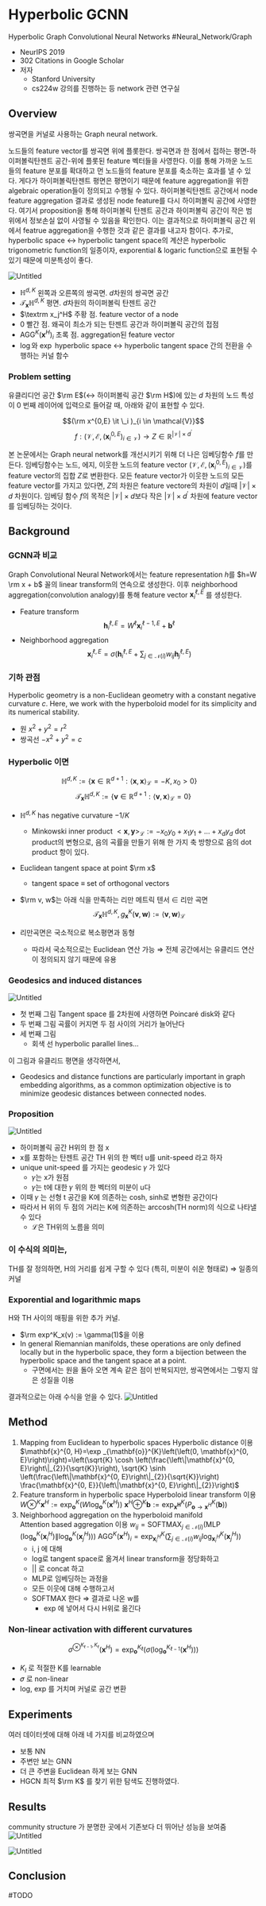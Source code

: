 # Hyperbolic GCNN
Hyperbolic Graph Convolutional Neural Networks #Neural_Network/Graph
- NeurIPS 2019
- 302 Citations in Google Scholar
- 저자
  - Stanford University
  - cs224w 강의를 진행하는 등 network 관련 연구실


## Overview
쌍곡면을 커널로 사용하는 Graph neural network.

노드들의 feature vector를 쌍곡면 위에 플롯한다. 쌍곡면과 한 점에서 접하는 평면-하이퍼볼릭탄젠트 공간-위에 플롯된 feature 벡터들을 사영한다. 이를 통해 가까운 노드들의 feature 분포를 확대하고 먼 노드들의 feature 분포를 축소하는 효과를 낼 수 있다. 게다가 하이퍼볼릭탄젠트 평면은 평면이기 때문에 feature aggregation을 위한 algebraic operation들이 정의되고 수행될 수 있다. 하이퍼볼릭탄젠트 공간에서 node feature aggregation 결과로 생성된 node feature를 다시 하이퍼볼릭 공간에 사영한다. 여기서 proposition을 통해 하이퍼볼릭 탄젠트 공간과 하이퍼볼릭 공간이 작은 범위에서 정보손실 없이 사영될 수 있음을 확인한다. 이는 결과적으로 하이퍼볼릭 공간 위에서 featrue aggregation을 수행한 것과 같은 결과를 내고자 함이다. 추가로, hyperbolic space ↔︎ hyperbolic tangent space의 계산은 hyperbolic trigonometric function의 일종이자, exporential & logaric function으로 표현될 수 있기 때문에 미분특성이 좋다.

![Untitled](hyperbolic.png)
- $\mathbb{H}^{d, K}$
	왼쪽과 오른쪽의 쌍곡면. $d$차원의 쌍곡면 공간
- $\mathcal{T}_{\mathbf{x}} \mathbb{H}^{d, K}$
	평면. $d$차원의 하이퍼볼릭 탄젠트 공간
- $\textrm x_j^H$
	주황 점. feature vector of a node
- $0$
	빨간 점. 왜곡이 최소가 되는 탄젠트 공간과 하이퍼볼릭 공간의 접점
- $\operatorname{AGG}^{K}(\mathbf{x}^{H})_{i}$
	초록 점. aggregation된 feature vector
- $\log$와 $\exp$
	hyperbolic space ↔︎ hyperbolic tangent space 간의 전환을 수행하는 커널 함수


### Problem setting
유클리디언 공간 $\rm E$(↔︎ 하이퍼볼릭 공간 $\rm H$)에 있는 $d$ 차원의 노드 특성이 $0$ 번째 레이어에 입력으로 들어갈 때, 아래와 같이 표현할 수 있다.

$$(\rm x^{0,E} \it \_i )_{i \in \mathcal{V}}$$
$$f:\left(\mathcal{V}, \mathcal{E},\left(\mathbf{x}_{i}^{0, E}\right)_{i \in \mathcal{V}} \right) \rightarrow Z \in \mathbb{R}^{|\mathcal{V}| \times d^{\prime}}$$

본 논문에서는 Graph neural network를 개선시키기 위해 더 나은 임베딩함수 $f$를 만든다. 임베딩함수는 노드, 에지, 이웃한 노드의 feature vector $\left(\mathcal{V}, \mathcal{E},\left(\mathbf{x}_{i}^{0, E}\right)_{i \in \mathcal{V}} \right)$를 feature vector의 집합 $Z$로 변환한다. 모든 feature vector가 이웃한 노드의 모든 feature vector를 가지고 있다면, $Z$의 차원은 feature vectore의 차원이 $d$일때 $|\mathcal{V}| \times d$ 차원이다. 임베딩 함수 $f$의 목적은 $|\mathcal{V}| \times d$보다 작은 $|\mathcal{V}| \times d^{\prime}$ 차원에 feature vector를 임베딩하는 것이다.


## Background

### GCNN과 비교
Graph Convolutional Neural Network에서는 feature representation $h$를 $h=W \rm x + b$ 꼴의 linear transform의 연속으로 생성한다. 이후 neighborhood aggregation(convolution analogy)를 통해 feature vector $\mathbf{x}_i^{\ell, E}$ 를 생성한다.

- Feature transform
$$
\mathbf{h}_{i}^{\ell, E}=W^{\ell} \mathbf{x}
_i^{\ell-1, E}+\mathbf{b}^{\ell}
$$
- Neighborhood aggregation
$$
\mathbf{x}_i^{\ell, E}=\sigma\left(\mathbf{h}_i^{\ell, E}+\sum_{j \in \mathcal{N}(i)} w_{i j} \mathbf{h}_{j}^{\ell, E}\right)
$$


### 기하 관점
Hyperbolic geometry is a non-Euclidean geometry with a constant negative curvature $c$. Here, we work with the hyperboloid model for its simplicity and its numerical stability.
- 원
	$x^2 + y^2 = r^2$
- 쌍곡선
	$-x^2+y^2 = c$


### Hyperbolic 이면
$$
\mathbb{H}^{d, K}:=\left\{\mathbf{x} \in \mathbb{R}^{d+1}:\langle\mathbf{x}, \mathbf{x}\rangle_{\mathcal{L}}=-K, x_{0}>0\right\} \quad
$$
$$
\mathcal{T}_{\mathbf{x}} \mathbb{H}^{d, K}:=\left\{\mathbf{v} \in \mathbb{R}^{d+1}:\langle\mathbf{v},\mathbf{x}\rangle_{\mathcal{L}}=0\right\}
$$
- $\mathbb{H}^{d, K}$ has negative curvature $-1/K$
    - Minkowski inner product
		$<\mathbf{x}, \mathbf{y}>_\mathcal{L} := -x_0y_0 + x_1y_1 + \dots + x_dy_d$
		dot product의 변형으로, 음의 곡률을 만들기 위해 한 가지 축 방향으로 음의 dot product 항이 있다.
- Euclidean tangent space at point $\rm x$
	- tangent space ≡ set of orthogonal vectors
- $\rm v, w$는 아래 식을 만족하는 리만 메트릭 텐서 $\in$  리만 곡면
$$
\mathcal{T}_{\mathbf{x}} \mathbb{H}^{d, K}, g_{\mathbf{x}}^{K}(\mathbf{v}, 
\mathbf{w}):=\langle\mathbf{v}, 
\mathbf{w}\rangle_{\mathcal{L}}
$$

- 리만곡면은 국소적으로 복소평면과 동형
	- 따라서 국소적으로는 Euclidean 연산 가능
		⇒ 전체 공간에서는 유클리드 연산이 정의되지 않기 때문에 유용


### Geodesics and induced distances
![Untitled](curvature.png)
- 첫 번째 그림
	Tangent space 를 2차원에 사영하면 Poincaré disk와 같다
- 두 번째 그림
	곡률이 커지면 두 점 사이의 거리가 늘어난다
- 세 번째 그림
    - 회색 선 hyperbolic parallel lines…

이 그림과 유클리드 평면을 생각하면서,
- Geodesics and distance functions are particularly important in graph embedding algorithms, as a common optimization objective is to minimize geodesic distances between connected nodes.


### Proposition
![Untitled](assets/Untitled%206.png)
- 하이퍼볼릭 공간 H위의 한 점 x
- x를 포함하는 탄젠트 공간 TH 위의 한 벡터 u를 unit-speed  라고 하자
- unique unit-speed 를 가지는 geodesic 𝛾 가 있다
    - 𝛾는 x가 원점
    - 𝛾는 t에 대한 𝛾 위의 한 벡터의 미분이 u다
- 이때 𝛾 는 선형 t 공간을 K에 의존하는 cosh, sinh로 변형한 공간이다
- 따라서 H 위의 두 점의 거리는 K에 의존하는 arccosh(TH norm)의 식으로 나타낼 수 있다
    - $\mathcal L$은 TH위의 노름을 의미


### 이 수식의 의미는,
TH를 잘 정의하면, H의 거리를 쉽게 구할 수 있다 (특히, 미분이 쉬운 형태로)
	⇒ 일종의 커널


### Exporential and logarithmic maps
H와 TH 사이의 매핑을 위한 추가 커널.
- $\rm exp^K_x(v) := \gamma(1)$을 이용
- In general Riemannian manifolds, these operations are only defined locally but in the hyperbolic space, they form a bijection between the hyperbolic space and the tangent space at a point.
    - 구면에서는 원을 돌아 오면 계속 같은 점이 반복되지만, 쌍곡면에서는 그렇지 않은 성질을 이용

결과적으로는 아래 수식을 얻을 수 있다.
![Untitled](assets/Untitled%207.png)


## Method
1. Mapping from Euclidean to hyperbolic spaces
	Hyperbolic distance 이용
	$\mathbf{x}^{0, H}=\exp _{\mathbf{o}}^{K}\left(\left(0, \mathbf{x}^{0, E}\right)\right)=\left(\sqrt{K} \cosh \left(\frac{\left\|\mathbf{x}^{0, E}\right\|_{2}}{\sqrt{K}}\right), \sqrt{K} \sinh \left(\frac{\left\|\mathbf{x}^{0, E}\right\|_{2}}{\sqrt{K}}\right) \frac{\mathbf{x}^{0, E}}{\left\|\mathbf{x}^{0, E}\right\|_{2}}\right)$
2. Feature transform in hyperbolic space
    Hyperboloid linear transform 이용
	$W \otimes^{K} \mathbf{x}^{H}:=\exp_{\mathbf{o}}^{K}\left(W \log_{\mathbf{o}}^{K}\left(\mathbf{x}^{H}\right)\right)$
	$\mathbf{x}^{H} \oplus^{K} \mathbf{b}:=\exp_{\mathbf{x}^{\mathbf{H}}}^{K}\left(P_{\mathbf{o} \rightarrow \mathbf{x}^{H}}^{K}(\mathbf{b})\right)$
3. Neighborhood aggregation on the hyperboloid manifold  
	Attention based aggregation 이용
	$w_{i j}=\operatorname{SOFTMAX}_{j \in \mathcal{N}(i)}\left(\operatorname{MLP}\left(\log _{\mathbf{o}}^{K}\left(\mathbf{x}_{i}^{H}\right) \| \log _{\mathbf{o}}^{K}\left(\mathbf{x}_{j}^{H}\right)\right)\right)$
	$\operatorname{AGG}^{K}\left(\mathbf{x}^{H}\right)_{i}=\exp _{\mathbf{x}_{i}^{H}}^{K}\left(\sum_{j \in \mathcal{N}(i)} w_{i j} \log _{\mathbf{x}_{i}^{H}}^{K}\left(\mathbf{x}_{j}^{H}\right)\right)$
	- i, j 에 대해
	- log로 tangent space로 옮겨서 linear transform을 정당화하고
	- || 로 concat 하고
	- MLP로 임베딩하는 과정을
	- 모든 이웃에 대해 수행하고서
	- SOFTMAX 한다
	⇒ 결과로 나온 w를
		- exp 에 넣어서 다시 H위로 옮긴다


### Non-linear activation with different curvatures
$$\sigma^{\otimes^{K_{\ell-1}, K_{\ell}}}\left(\mathbf{x}^{H}\right)=\exp _{\mathbf{o}}^{K_{\ell}}\left(\sigma\left(\log _{\mathbf{o}}^{K_{\ell-1}}\left(\mathbf{x}^{H}\right)\right)\right)$$
- $K_l$ 로 적절한 K를 learnable
- 𝜎 로 non-linear
- log, exp 를 거치며 커널로 공간 변환


## Experiments
여러 데이터셋에 대해 아래 네 가지를 비교하였으며
- 보통 NN
- 주변만 보는 GNN
- 더 큰 주변을 Euclidean 하게 보는 GNN
- HGCN
	최적 $\rm K$ 를 찾기 위한 탐색도 진행하였다.


## Results
community structure 가 분명한 곳에서 기존보다 더 뛰어난 성능을 보여줌
![Untitled](result%20table.png)

![Untitled](result%20roc%20auc.png)


## Conclusion
#TODO 
